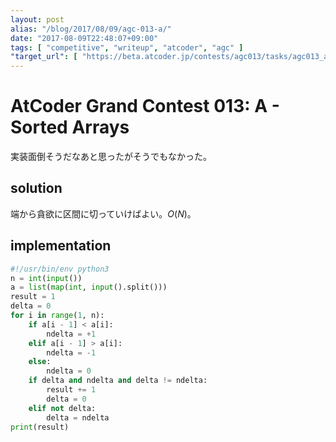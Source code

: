 ```yaml
---
layout: post
alias: "/blog/2017/08/09/agc-013-a/"
date: "2017-08-09T22:48:07+09:00"
tags: [ "competitive", "writeup", "atcoder", "agc" ]
"target_url": [ "https://beta.atcoder.jp/contests/agc013/tasks/agc013_a" ]
---
```


# AtCoder Grand Contest 013: A - Sorted Arrays

実装面倒そうだなあと思ったがそうでもなかった。

## solution

端から貪欲に区間に切っていけばよい。$O(N)$。

## implementation

``` python
#!/usr/bin/env python3
n = int(input())
a = list(map(int, input().split()))
result = 1
delta = 0
for i in range(1, n):
    if a[i - 1] < a[i]:
        ndelta = +1
    elif a[i - 1] > a[i]:
        ndelta = -1
    else:
        ndelta = 0
    if delta and ndelta and delta != ndelta:
        result += 1
        delta = 0
    elif not delta:
        delta = ndelta
print(result)
```
